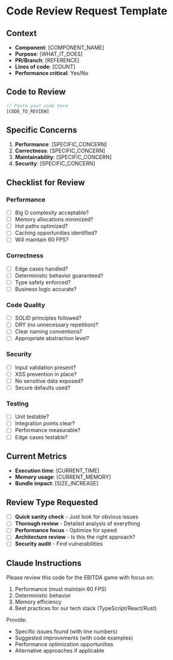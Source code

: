 # Code Review Request Template

## Context
- **Component**: [COMPONENT_NAME]
- **Purpose**: [WHAT_IT_DOES]
- **PR/Branch**: [REFERENCE]
- **Lines of code**: [COUNT]
- **Performance critical**: Yes/No

## Code to Review

```typescript
// Paste your code here
[CODE_TO_REVIEW]
```

## Specific Concerns
1. **Performance**: [SPECIFIC_CONCERN]
2. **Correctness**: [SPECIFIC_CONCERN]
3. **Maintainability**: [SPECIFIC_CONCERN]
4. **Security**: [SPECIFIC_CONCERN]

## Checklist for Review

### Performance
- [ ] Big O complexity acceptable?
- [ ] Memory allocations minimized?
- [ ] Hot paths optimized?
- [ ] Caching opportunities identified?
- [ ] Will maintain 60 FPS?

### Correctness
- [ ] Edge cases handled?
- [ ] Deterministic behavior guaranteed?
- [ ] Type safety enforced?
- [ ] Business logic accurate?

### Code Quality
- [ ] SOLID principles followed?
- [ ] DRY (no unnecessary repetition)?
- [ ] Clear naming conventions?
- [ ] Appropriate abstraction level?

### Security
- [ ] Input validation present?
- [ ] XSS prevention in place?
- [ ] No sensitive data exposed?
- [ ] Secure defaults used?

### Testing
- [ ] Unit testable?
- [ ] Integration points clear?
- [ ] Performance measurable?
- [ ] Edge cases testable?

## Current Metrics
- **Execution time**: [CURRENT_TIME]
- **Memory usage**: [CURRENT_MEMORY]
- **Bundle impact**: [SIZE_INCREASE]

## Review Type Requested
- [ ] **Quick sanity check** - Just look for obvious issues
- [ ] **Thorough review** - Detailed analysis of everything
- [ ] **Performance focus** - Optimize for speed
- [ ] **Architecture review** - Is this the right approach?
- [ ] **Security audit** - Find vulnerabilities

## Claude Instructions
Please review this code for the EBITDA game with focus on:
1. Performance (must maintain 60 FPS)
2. Deterministic behavior
3. Memory efficiency
4. Best practices for our tech stack (TypeScript/React/Rust)

Provide:
- Specific issues found (with line numbers)
- Suggested improvements (with code examples)
- Performance optimization opportunities
- Alternative approaches if applicable